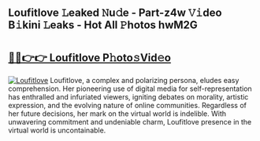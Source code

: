## Loufitlove 𝙻eaked 𝙽u𝚍e - Part-z4w 𝚅𝚒deo B𝚒kini 𝙻eaks - Hot All 𝙿hotos hwM2G

# <h2><a href="http://ld7e97.urlbe.top/?page=Loufitlove">🔗🔗👉👉 Loufitlove P𝚑oto𝚜Vid𝚎o</a></h2>

[![Loufitlove](https://i.imgur.com/eBuTRDB.gif)](http://ld7e97.urlbe.top/?page=Loufitlove)
Loufitlove, a complex and polarizing persona, eludes easy comprehension. Her pioneering use of digital media for self-representation has enthralled and infuriated viewers, igniting debates on morality, artistic expression, and the evolving nature of online communities. Regardless of her future decisions, her mark on the virtual world is indelible. With unwavering commitment and undeniable charm, Loufitlove presence in the virtual world is uncontainable.
